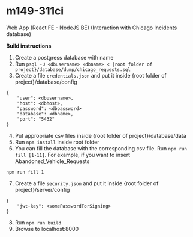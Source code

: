 # m149-311ci
Web App (React FE - NodeJS BE) (Interaction with Chicago Incidents database)


**Build instructions**
1. Create a postgress database with name <dbname>
2. Run ```psql -U <dbusername> <dbname> < {root folder of project}/database/dump/chicago_requests.sql ```
3. Create a file `credentials.json` and put it inside {root folder of project}/database/config
```
{
    "user": <dbusername>,
    "host": <dbhost>,
    "password": <dbpassword>
    "database": <dbname>,
    "port": "5432"
}
```
4. Put appropriate csv files inside {root folder of project}/database/data
5. Run ```npm install``` inside root folder
6. You can fill the database with the corresponding csv file. Run `npm run fill [1-11]`. For example, if you want to insert Abandoned_Vehicle_Requests
  ```
npm run fill 1  
  ```
7. Create a file `security.json` and put it inside {root folder of project}/server/config
```
{
    "jwt-key": <somePasswordForSigning>
}
```
8. Run `npm run build`
9. Browse to localhost:8000 
